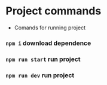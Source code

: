 # Project commands 

* Comands for running project

### `npm i` download dependence
### `npm run start` run project
### `npm run dev` run project



